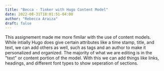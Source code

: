 ```yaml
---
title: "Becca - Tinker with Hugo Content Model"
date: 2022-08-31T18:01:51-04:00
author: "Rebecca Araiza"
draft: false
---
```


This assignement made me more fimilar with the use of content models. While intially Hugo does give certain attributes like a time stamp, title, and text, we can add others as well, such as tags and an author to make it personalized and organized. The majority of what we are editing is in the "text" or content portion of the model. With this we can add things like links, headings, and different font types to show seperation of sections. 
